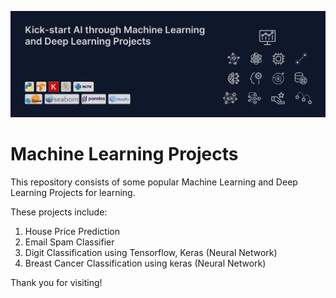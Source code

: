 ![cover](image.png)


# Machine Learning Projects
This repository consists of some popular Machine Learning and Deep Learning Projects for learning.

These projects include:
1. House Price Prediction
2. Email Spam Classifier
3. Digit Classification using Tensorflow, Keras (Neural Network)
4. Breast Cancer Classification using keras (Neural Network)

Thank you for visiting!
